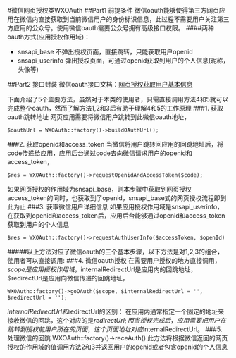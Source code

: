 #微信网页授权类WXOAuth
##Part1 前提条件
微信oauth能够使得第三方网页应用在微信内直接获取到当前微信用户的身份标识信息，此过程不需要用户关注第三方应用的公众号。使用微信oauth需要公众号拥有高级接口权限。
####两种oauth方式(应用授权作用域)：
* snsapi_base
不弹出授权页面，直接跳转，只能获取用户openid
* snsapi_userinfo
弹出授权页面，可通过openid获取到用户的个人信息(昵称，头像等)

##Part2 接口封装
微信oauth接口文档：[网页授权获取用户基本信息](http://mp.weixin.qq.com/wiki/index.php?title=%E7%BD%91%E9%A1%B5%E6%8E%88%E6%9D%83%E8%8E%B7%E5%8F%96%E7%94%A8%E6%88%B7%E5%9F%BA%E6%9C%AC%E4%BF%A1%E6%81%AF)

下面介绍了5个主要方法，虽然对于本类的使用者，只需直接调用方法4和5就可以完成整个oauth，然而了解方法1,2和3后有助于理解4和5的工作原理
###1. 获取oauth跳转地址
网页应用需要将微信用户跳转到此微信oauth地址，
	
	$oauthUrl = WXOAuth::factory()->buildOAuthUrl();
###2. 获取openid和access_token
当微信将用户跳转回应用的回跳地址后，将code传递给应用，应用后台通过code去向微信请求用户的openid和access_token，

	$res = WXOAuth::factory()->requestOpenidAndAccessToken($code);

如果网页授权的作用域为snsapi_base，则本步骤中获取到网页授权access_token的同时，也获取到了openid，snsapi_base式的网页授权流程即到此为止	
###3. 获取微信用户详细信息
如果应用授权作用域是snsapi_userinfo，在获取到openid和access_token后，应用后台能够通过openid和access_token获取到用户的个人信息
	
	$res = WXOAuth::factory()->requestAuthUserInfo($accessToken, $openId)	
#####以上方法对应了微信oauth的三个基本步骤，以下方法是对1,2,3的组合，使用者可以直接调用:
###4. 微信oauth授权
在需要用户授权的地方直接调用，$scope是应用授权作用域，$internalRedirectUrl是应用内的回跳地址，$redirectUrl是应用向微信传递的回跳地址，
	
	WXOAuth::factory()->goOAuth($scope, $internalRedirectUrl = '', $redirectUrl = '');
$internalRedirectUrl和$redirectUrl的区别：
在应用内通常指定一个固定的地址来接收微信的回跳，这个对应的是$redirectUrl;
而当授权完成后，应用需要把用户在跳转到授权前用户所在的页面，这个页面地址对应$internalRedirectUrl。
###5. 处理微信的回跳
	WXOAuth::factory()->receAuth()
此方法将根据微信返回的网页授权的作用域的值调用方法2和3并返回用户的openid或者包含openid的个人信息

	
	



